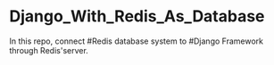 # Django_With_Redis_As_Database

In this repo, connect #Redis database system to #Django Framework through Redis'server.
